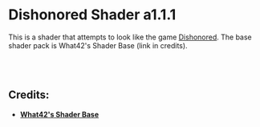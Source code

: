 # Dishonored Shader a1.1.1

This is a shader that attempts to look like the game [Dishonored](https://store.steampowered.com/agecheck/app/205100/). The base shader pack is What42's Shader Base (link in credits).

<br>
<br>

## Credits:

- **[What42's Shader Base](https://github.com/What42Pizza/What42s-Shader-Base)**
